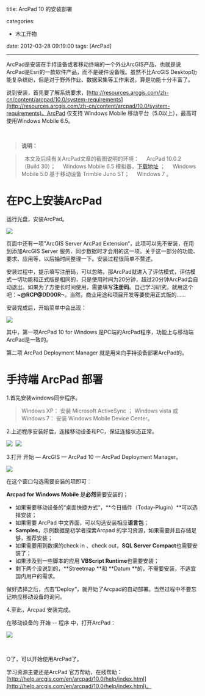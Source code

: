 title: ArcPad 10 的安装部署

categories:
  - 木工开物

date: 2012-03-28 09:19:00
tags: [ArcPad]

---

ArcPad是安装在手持设备或者移动终端的一个外业ArcGIS产品，也就是说ArcPad是Esri的一款软件产品，而不是硬件设备哦。虽然不比ArcGIS Desktop功能复杂缤纷，但是对于野外作业、数据采集等工作来说，算是功能十分丰富了。

说到安装，首先要了解系统要求，[http://resources.arcgis.com/zh-cn/content/arcpad/10.0/system-requirements](http://resources.arcgis.com/zh-cn/content/arcpad/10.0/system-requirements)。ArcPad 仅支持 Windows Mobile 移动平台（5.0以上），最高可使用Windows Mobile 6.5。

<br>

> **说明：**

>   本文及后续有关ArcPad文章的截图说明的环境：
>     ArcPad 10.0.2 （Build 30）；
>     Windows Mobile 6.5 模拟器，[下载地址](http://www.microsoft.com/download/en/details.aspx?displaylang=en&id=17284) ；
>     Windows Mobile 5.0 基于移动设备 Trimble Juno ST；
>     Windows 7 。





# 在PC上安装ArcPad

运行光盘，安装ArcPad。

![](http://my.csdn.net/uploads/201203/27/1332835219_3182.jpg)


页面中还有一项”ArcGIS Server ArcPad Extension“，此项可以先不安装，在用到添加ArcGIS Server 服务、同步数据时才会用的这一项。关于这一部分的功能、要求、应用等，以后抽时间整理一下。安装过程很简单不赘述。

安装过程中，提示填写注册码，可以忽略，那ArcPad就进入了评估模式，评估模式一切功能和正式版是相同的，只是使用时间为20分钟，超过20分钟ArcPad会自动退出。如果为了方便长时间使用，需要填写**注册码**。自己学习研究，就用这个吧：**~@RCP@DD00R~**。当然，商业用途和项目开发等要使用正式版的……


安装完成后，开始菜单中会出现：

![](http://my.csdn.net/uploads/201203/27/1332837066_9137.jpg)

其中，第一项ArcPad 10 for Windows 是PC端的ArcPad程序，功能上与移动端ArcPad是一致的。

第二项 ArcPad Deployment Manager 就是用来向手持设备部署ArcPad的。

<rb>

# **手持端 ArcPad 部署**

1.首先安装windows同步程序。

> Windows XP： 安装 Microsoft ActiveSync ；
> Windows vista 或 Windows 7： 安装 Windows Mobile Device Center。

2.上述程序安装好后，连接移动设备和PC，保证连接状态正常。

![](http://my.csdn.net/uploads/201203/27/1332839836_2746.png)  ![](http://my.csdn.net/uploads/201203/27/1332839828_5470.png)



3.打开 开始 — ArcGIS — ArcPad 10 — ArcPad Deployment Manager。

![](http://my.csdn.net/uploads/201203/27/1332840144_8460.jpg)


在这个窗口勾选需要安装的项即可：

**Arcpad for Windows Mobile** 是**必然**需要安装的；

- 如果需要移动设备的“桌面快捷方式“，**今日插件（Today-Plugin）**可以选择安装；
- 如果需要 ArcPad 中文界面，可以勾选安装相应**语言包**；
- **Samples**，示例数据是初学者探索Arcpad 的学习资源，如果需要并且存储足够，推荐安装；
- 如果需要用到数据的check in 、check out，**SQL Server Compact**也需要安装了；
- 如果涉及到一些脚本的应用 **VBScript Runtime**也需要安装；
- 剩下两个没说到的，**Streetmap **和 **Datum **的，不需要安装，不适宜国内用户的需求。



做好选择之后，点击”Deploy“，就开始了Arcpad的自动部署。当然过程中不要忘记响应移动设备的询问。


4.至此，Arcpad 安装完成。

在移动设备的 开始 -- 程序 中，打开ArcPad：

![](http://my.csdn.net/uploads/201203/27/1332857307_4859.gif)


<br>

O了，可以开始使用ArcPad了。

学习资源主要还是ArcPad 官方帮助，在线帮助：[http://help.arcgis.com/en/arcpad/10.0/help/index.html](http://help.arcgis.com/en/arcpad/10.0/help/index.html)。















